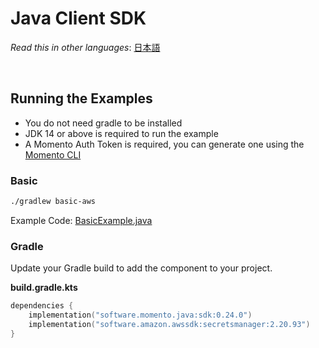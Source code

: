 # Java Client SDK

_Read this in other languages_: [日本語](README.ja.md)

<br>

## Running the Examples

- You do not need gradle to be installed
- JDK 14 or above is required to run the example
- A Momento Auth Token is required, you can generate one using the [Momento CLI](https://github.com/momentohq/momento-cli)

### Basic
```bash
./gradlew basic-aws
```
Example Code: [BasicExample.java](cache-with-aws/src/main/java/momento/client/example/BasicExample.java)

### Gradle

Update your Gradle build to add the component to your project.

**build.gradle.kts**

```kotlin
dependencies {
    implementation("software.momento.java:sdk:0.24.0")
    implementation("software.amazon.awssdk:secretsmanager:2.20.93")
}
```